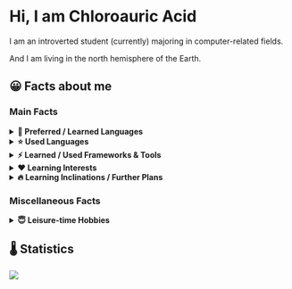 #  Hi, I am Chloroauric Acid
I am an introverted student (currently) majoring in computer-related fields. 

And I am living in the north hemisphere of the Earth.

## 😀 Facts about me
### Main Facts
<details>
  <summary><b> 🌟 Preferred / Learned Languages</b></summary>
  <pre> C++, Python3, Web Frontend(JavaScript, HTML5, CSS3, GLSL)</pre>
</details>

<details>
  <summary><b> ⭐ Used Languages</b></summary>
  <pre><b>Frontend:</b> TypeScript
<b>Desktop/Mobile Apps:</b> Java, C#
<b>Operating System:</b> Assembly(NASM)
<b>Shader:</b> GLSL
<b>Earlier:</b> Basic</pre>
</details>

<details>
  <summary><b> ⚡ Learned / Used Frameworks & Tools</b></summary>
  <pre><b>Frontend Technology:</b> Vue.js(v2&v3), Webpack
<b>Computer Vision & Machine Learning:</b> OpenCV, PyTorch, Keras
<b>Computer Graphics:</b> OpenGL/WebGL</pre>
</details>

<details>
  <summary><b> ❤ Learning Interests</b></summary>
  <pre>Computer Vision / Machine Learning, Computer Graphics, UI Design(Webpages)</pre>
</details>

<details>
  <summary><b> 🔥 Learning Inclinations / Further Plans</b></summary>
<pre>
<b>Tools & Frameworks</b>: PyTorch, OpenCV, OpenGL/WebGL, other Graphics/Game Engines
<b>Programming Languages</b>: C#, TypeScript
<b>Concepts</b>: XR, Interaction</pre>

</details>

### Miscellaneous Facts

<details>
  <summary><b> 😇 Leisure-time Hobbies</b></summary>
<pre><b>Electronic Games:</b> TCG(Rougelike), RPG(Open World, ARPG, JRPG), SIM/SLG(Sandbox,Tower Defense). (PVE/Single-Player Only)
<b>Surfing the Net:</b> Videos & News & Memes
<b>Watching Anime:</b>
<b>Listening to Music:</b></pre>
</details>



## 🌡 Statistics<br/>
![](https://github-readme-stats.vercel.app/api/top-langs/?username=aeroraven&line_height=21&theme=vue&layout=compact&langs_count=15)
<!--![](https://github-readme-stats.vercel.app/api?username=aeroraven&show_icons=true)-->
<!--**Wakatime Statistics**<br/>-->
<!--![](https://github-readme-stats.vercel.app/api/wakatime?username=Aeroraven&layout=compact)-->


